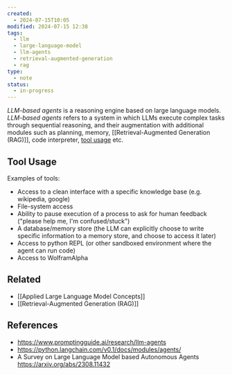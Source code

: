 ```yaml
---
created:
  - 2024-07-15T10:05
modified: 2024-07-15 12:38
tags:
  - llm
  - large-language-model
  - llm-agents
  - retrieval-augmented-generation
  - rag
type:
  - note
status:
  - in-progress
---
```

_LLM-based agents_ is a reasoning engine based on large language models. 
_LLM-based agents_ refers to a system in which LLMs execute complex tasks through sequential reasoning, and their augmentation with additional modules such as planning, memory, [[Retrieval-Augmented Generation (RAG)]], code interpreter, [tool usage](#tool-usage) etc.


## Tool Usage
Examples of tools:
* Access to a clean interface with a specific knowledge base (e.g. wikipedia, google)
* File-system access
* Ability to pause execution of a process to ask for human feedback ("please help me, I'm confused/stuck")
* A database/memory store (the LLM can explicitly choose to write specific information to a memory store, and choose to access it later)
* Access to python REPL (or other sandboxed environment where the agent can run code)
* Access to WolframAlpha

## Related
* [[Applied Large Language Model Concepts]]
* [[Retrieval-Augmented Generation (RAG)]]

## References
* https://www.promptingguide.ai/research/llm-agents
* https://python.langchain.com/v0.1/docs/modules/agents/ 
* A Survey on Large Language Model based Autonomous Agents https://arxiv.org/abs/2308.11432

